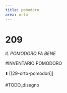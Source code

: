 ```yaml
---
title: pomodoro
area: orto
---
```

# 209
_IL POMODORO FA BENE_

#INVENTARIO POMODORO

⬇️ [[29-orto-pomodori]]

#TODO_disegno